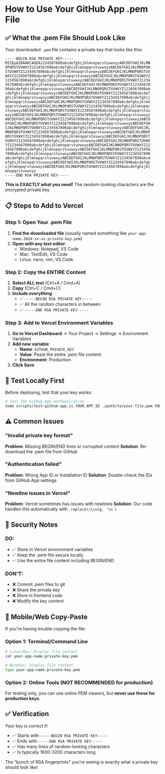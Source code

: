 # How to Use Your GitHub App .pem File

## ✅ What the .pem File Should Look Like

Your downloaded `.pem` file contains a private key that looks like this:

```
-----BEGIN RSA PRIVATE KEY-----
MIIEpAIBAAKCAQEA1234567890abcdefghijklmnopqrstuvwxyzABCDEFGHIJKLMN
OPQRSTUVWXYZ1234567890abcdefghijklmnopqrstuvwxyzABCDEFGHIJKLMNOPQR
STUVWXYZ1234567890abcdefghijklmnopqrstuvwxyzABCDEFGHIJKLMNOPQRSTUV
WXYZ1234567890abcdefghijklmnopqrstuvwxyzABCDEFGHIJKLMNOPQRSTUVWXYZ
1234567890abcdefghijklmnopqrstuvwxyzABCDEFGHIJKLMNOPQRSTUVWXYZ1234
567890abcdefghijklmnopqrstuvwxyzABCDEFGHIJKLMNOPQRSTUVWXYZ12345678
90abcdefghijklmnopqrstuvwxyzABCDEFGHIJKLMNOPQRSTUVWXYZ1234567890ab
cdefghijklmnopqrstuvwxyzABCDEFGHIJKLMNOPQRSTUVWXYZ1234567890abcdef
ghijklmnopqrstuvwxyzABCDEFGHIJKLMNOPQRSTUVWXYZ1234567890abcdefghij
klmnopqrstuvwxyzABCDEFGHIJKLMNOPQRSTUVWXYZ1234567890abcdefghijklmn
opqrstuvwxyzABCDEFGHIJKLMNOPQRSTUVWXYZ1234567890abcdefghijklmnopqr
stuvwxyzABCDEFGHIJKLMNOPQRSTUVWXYZ1234567890abcdefghijklmnopqrstuv
wxyzABCDEFGHIJKLMNOPQRSTUVWXYZ1234567890abcdefghijklmnopqrstuvwxyz
ABCDEFGHIJKLMNOPQRSTUVWXYZ1234567890abcdefghijklmnopqrstuvwxyzABCD
EFGHIJKLMNOPQRSTUVWXYZ1234567890abcdefghijklmnopqrstuvwxyzABCDEFGH
IJKLMNOPQRSTUVWXYZ1234567890abcdefghijklmnopqrstuvwxyzABCDEFGHIJKL
MNOPQRSTUVWXYZ1234567890abcdefghijklmnopqrstuvwxyzABCDEFGHIJKLMNOP
QRSTUVWXYZ1234567890abcdefghijklmnopqrstuvwxyzABCDEFGHIJKLMNOPQRST
UVWXYZ1234567890abcdefghijklmnopqrstuvwxyzABCDEFGHIJKLMNOPQRSTUVWX
YZ1234567890abcdefghijklmnopqrstuvwxyzABCDEFGHIJKLMNOPQRSTUVWXYZ12
34567890abcdefghijklmnopqrstuvwxyzABCDEFGHIJKLMNOPQRSTUVWXYZ123456
7890abcdefghijklmnopqrstuvwxyzABCDEFGHIJKLMNOPQRSTUVWXYZ1234567890
abcdefghijklmnopqrstuvwxyzABCDEFGHIJKLMNOPQRSTUVWXYZ1234567890abcd
efghijklmnopqrstuvwxyzABCDEFGHIJKLMNOPQRSTUVWXYZ1234567890abcdefgh
ijklmnopqrstuvwxyzABCDEFGHIJKLMNOPQRSTUVWXYZ1234567890abcdefghijkl
mnopqrstuvwxyz
-----END RSA PRIVATE KEY-----
```

**This is EXACTLY what you need!** The random-looking characters are the encrypted private key.

## 📋 Steps to Add to Vercel

### Step 1: Open Your .pem File
1. **Find the downloaded file** (usually named something like `your-app-name.2024-xx-xx.private-key.pem`)
2. **Open with any text editor**:
   - Windows: Notepad, VS Code
   - Mac: TextEdit, VS Code
   - Linux: nano, vim, VS Code

### Step 2: Copy the ENTIRE Content
1. **Select ALL text** (Ctrl+A / Cmd+A)
2. **Copy** (Ctrl+C / Cmd+C)
3. **Include everything**:
   - ✅ `-----BEGIN RSA PRIVATE KEY-----`
   - ✅ All the random characters in between
   - ✅ `-----END RSA PRIVATE KEY-----`

### Step 3: Add to Vercel Environment Variables
1. **Go to Vercel Dashboard** → Your Project → Settings → Environment Variables
2. **Add new variable**:
   - **Name**: `GITHUB_PRIVATE_KEY`
   - **Value**: Paste the entire .pem file content
   - **Environment**: Production
3. **Click Save**

## 🧪 Test Locally First

Before deploying, test that your key works:

```bash
# Test the GitHub App authentication
node scripts/test-github-app.js YOUR_APP_ID ./path/to/your-file.pem YOUR_INSTALLATION_ID
```

## ⚠️ Common Issues

### "Invalid private key format"
**Problem**: Missing BEGIN/END lines or corrupted content
**Solution**: Re-download the .pem file from GitHub

### "Authentication failed"
**Problem**: Wrong App ID or Installation ID
**Solution**: Double-check the IDs from GitHub App settings

### "Newline issues in Vercel"
**Problem**: Vercel sometimes has issues with newlines
**Solution**: Our code handles this automatically with `.replace(/\\n/g, '\n')`

## 🔐 Security Notes

### DO:
- ✅ Store in Vercel environment variables
- ✅ Keep the .pem file secure locally
- ✅ Use the entire file content including BEGIN/END

### DON'T:
- ❌ Commit .pem files to git
- ❌ Share the private key
- ❌ Store in frontend code
- ❌ Modify the key content

## 📱 Mobile/Web Copy-Paste

If you're having trouble copying the file:

### Option 1: Terminal/Command Line
```bash
# Linux/Mac: Display file content
cat your-app-name.private-key.pem

# Windows: Display file content
type your-app-name.private-key.pem
```

### Option 2: Online Tools (NOT RECOMMENDED for production)
For testing only, you can use online PEM viewers, but **never use these for production keys**.

## ✅ Verification

Your key is correct if:
- ✅ Starts with `-----BEGIN RSA PRIVATE KEY-----`
- ✅ Ends with `-----END RSA PRIVATE KEY-----`
- ✅ Has many lines of random-looking characters
- ✅ Is typically 1600-3200 characters long

The "bunch of RSA fingerprints" you're seeing is exactly what a private key should look like!